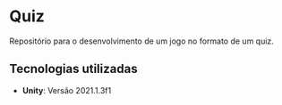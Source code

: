 # Quiz
 Repositório para o desenvolvimento de um jogo no formato de um quiz.

## Tecnologias utilizadas

* **Unity**: Versão 2021.1.3f1
